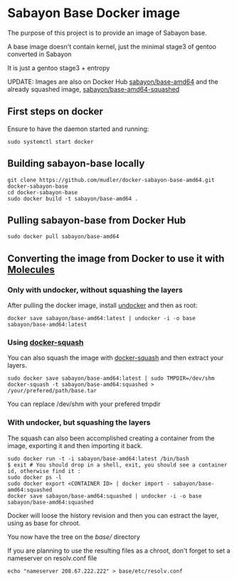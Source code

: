 # Sabayon Base Docker image #

The purpose of this project is to provide an image of Sabayon base.

A base image doesn't contain kernel, just the minimal stage3 of gentoo converted in Sabayon

It is just a gentoo stage3 + entropy

UPDATE: Images are also on Docker Hub [sabayon/base-amd64](https://registry.hub.docker.com/u/sabayon/base-amd64/) and the already squashed image, 
[sabayon/base-amd64-squashed](https://registry.hub.docker.com/u/sabayon/base-amd64-squashed/)

## First steps on docker

Ensure to have the daemon started and running:

    sudo systemctl start docker

## Building sabayon-base locally

    git clone https://github.com/mudler/docker-sabayon-base-amd64.git docker-sabayon-base
    cd docker-sabayon-base
    sudo docker build -t sabayon/base-amd64 .

## Pulling sabayon-base from Docker Hub

    sudo docker pull sabayon/base-amd64

## Converting the image from Docker to use it with [Molecules](https://github.com/Sabayon/molecules)

### Only with undocker, without squashing the layers

After pulling the docker image, install [undocker](https://github.com/larsks/undocker/) and then as root:

    docker save sabayon/base-amd64:latest | undocker -i -o base sabayon/base-amd64:latest

### Using [docker-squash](https://github.com/jwilder/docker-squash)
You can also squash the image with [docker-squash](https://github.com/jwilder/docker-squash) and then extract your layers.

    sudo docker save sabayon/base-amd64:latest | sudo TMPDIR=/dev/shm docker-squash -t sabayon/base-amd64:squashed > /your/prefered/path/base.tar

You can replace /dev/shm with your prefered tmpdir

### With undocker, but squashing the layers

The squash can also been accomplished creating a container from the image, exporting it and then importing it back.

    sudo docker run -t -i sabayon/base-amd64:latest /bin/bash
    $ exit # You should drop in a shell, exit, you should see a container id, otherwise find it :
    sudo docker ps -l
    sudo docker export <CONTAINER ID> | docker import - sabayon/base-amd64:squashed
    docker save sabayon/base-amd64:squashed | undocker -i -o base sabayon/base-amd64:squashed

Docker will loose the history revision and then you can estract the layer, using as base for chroot.

You now have the tree on the *base/* directory

If you are planning to use the resulting files as a chroot, don't forget to set a nameserver on resolv.conf file

    echo "nameserver 208.67.222.222" > base/etc/resolv.conf

